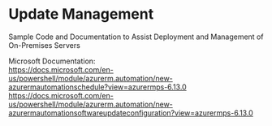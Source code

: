 # Update Management

Sample Code and Documentation to Assist Deployment and Management of On-Premises Servers

Microsoft Documentation:
<br>https://docs.microsoft.com/en-us/powershell/module/azurerm.automation/new-azurermautomationschedule?view=azurermps-6.13.0
<br>https://docs.microsoft.com/en-us/powershell/module/azurerm.automation/new-azurermautomationsoftwareupdateconfiguration?view=azurermps-6.13.0
